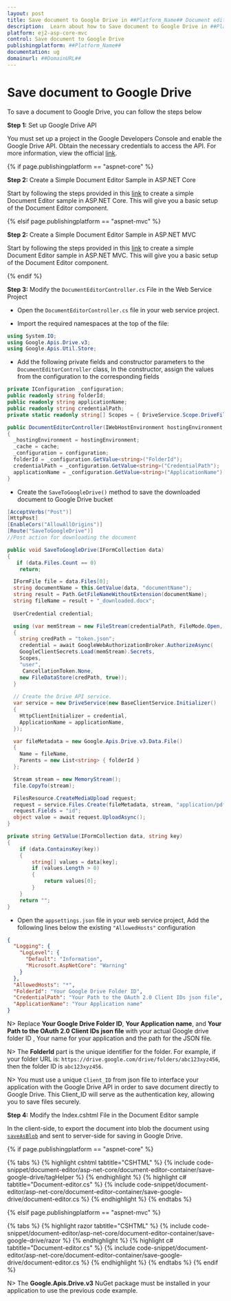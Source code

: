 ```yaml
---
layout: post
title: Save document to Google Drive in ##Platform_Name## Document editor control | Syncfusion
description:  Learn about how to Save document to Google Drive in ##Platform_Name## Document editor control of Syncfusion Essential JS 2 and more details.
platform: ej2-asp-core-mvc
control: Save document to Google Drive
publishingplatform: ##Platform_Name##
documentation: ug
domainurl: ##DomainURL##
---
```


# Save document to Google Drive

To save a document to Google Drive, you can follow the steps below

**Step 1:** Set up Google Drive API

You must set up a project in the Google Developers Console and enable the Google Drive API. Obtain the necessary credentials to access the API. For more information, view the official [link](https://developers.google.com/drive/api/guides/enable-sdk).

{% if page.publishingplatform == "aspnet-core" %}

**Step 2:** Create a Simple Document Editor Sample in ASP.NET Core

Start by following the steps provided in this [link](../../document-editor/getting-started-core) to create a simple Document Editor sample in ASP.NET Core. This will give you a basic setup of the Document Editor component. 

{% elsif page.publishingplatform == "aspnet-mvc" %}

**Step 2:** Create a Simple Document Editor Sample in ASP.NET MVC

Start by following the steps provided in this [link](../../document-editor/getting-started) to create a simple Document Editor sample in ASP.NET MVC. This will give you a basic setup of the Document Editor component. 

{% endif %}

**Step 3:** Modify the `DocumentEditorController.cs` File in the Web Service Project

* Open the `DocumentEditorController.cs` file in your web service project.

* Import the required namespaces at the top of the file:

```csharp
using System.IO;
using Google.Apis.Drive.v3;
using Google.Apis.Util.Store;
```

* Add the following private fields and constructor parameters to the `DocumentEditorController` class, In the constructor, assign the values from the configuration to the corresponding fields

```csharp
private IConfiguration _configuration;
public readonly string folderId;
public readonly string applicationName;
public readonly string credentialPath;
private static readonly string[] Scopes = { DriveService.Scope.DriveFile, DriveService.Scope.DriveReadonly};

public DocumentEditorController(IWebHostEnvironment hostingEnvironment, IMemoryCache cache, IConfiguration configuration)
{
  _hostingEnvironment = hostingEnvironment;
  _cache = cache;
  _configuration = configuration;
  folderId = _configuration.GetValue<string>("FolderId");
  credentialPath = _configuration.GetValue<string>("CredentialPath");
  applicationName = _configuration.GetValue<string>("ApplicationName");
}
```

* Create the `SaveToGoogleDrive()` method to save the downloaded document to Google Drive bucket

```csharp
[AcceptVerbs("Post")]
[HttpPost]
[EnableCors("AllowAllOrigins")]
[Route("SaveToGoogleDrive")]
//Post action for downloading the document

public void SaveToGoogleDrive(IFormCollection data)
{
   if (data.Files.Count == 0)
    return;

  IFormFile file = data.Files[0];
  string documentName = this.GetValue(data, "documentName");
  string result = Path.GetFileNameWithoutExtension(documentName);
  string fileName = result + "_downloaded.docx";
          
  UserCredential credential;

  using (var memStream = new FileStream(credentialPath, FileMode.Open, FileAccess.Read))
  {
    string credPath = "token.json";
    credential = await GoogleWebAuthorizationBroker.AuthorizeAsync(
    GoogleClientSecrets.Load(memStream).Secrets,
    Scopes,
    "user",
     CancellationToken.None,
    new FileDataStore(credPath, true));
  }
          
  // Create the Drive API service.
  var service = new DriveService(new BaseClientService.Initializer()
  {
    HttpClientInitializer = credential,
    ApplicationName = applicationName,
  });

  var fileMetadata = new Google.Apis.Drive.v3.Data.File()
  {
    Name = fileName,
    Parents = new List<string> { folderId }
  };

  Stream stream = new MemoryStream();
  file.CopyTo(stream);

  FilesResource.CreateMediaUpload request;
  request = service.Files.Create(fileMetadata, stream, "application/pdf");
  request.Fields = "id";
  object value = await request.UploadAsync();
}

private string GetValue(IFormCollection data, string key)
{
    if (data.ContainsKey(key))
    {
        string[] values = data[key];
        if (values.Length > 0)
        {
            return values[0];
        }
    }
    return "";
}
```

* Open the `appsettings.json` file in your web service project, Add the following lines below the existing `"AllowedHosts"` configuration

```json
{
  "Logging": {
    "LogLevel": {
      "Default": "Information",
      "Microsoft.AspNetCore": "Warning"
    }
  },
  "AllowedHosts": "*",
  "FolderId": "Your Google Drive Folder ID",
  "CredentialPath": "Your Path to the OAuth 2.0 Client IDs json file",
  "ApplicationName": "Your Application name"
}
```

N> Replace **Your Google Drive Folder ID**, **Your Application name**, and **Your Path to the OAuth 2.0 Client IDs json file** with your actual Google drive folder ID , Your name for your application and the path for the JSON file.

N> The **FolderId** part is the unique identifier for the folder. For example, if your folder URL is: `https://drive.google.com/drive/folders/abc123xyz456`, then the folder ID is `abc123xyz456`.

N> You must use a unique `Client_ID` from json file to interface your application with the Google Drive API in order to save document directly to Google Drive. This Client_ID will serve as the authentication key, allowing you to save files securely.

**Step 4:**  Modify the Index.cshtml File in the Document Editor sample

In the client-side, to export the document into blob the document using [`saveAsBlob`](../../api/document-editor/#saveAsBlob) and sent to server-side for saving in Google Drive.

{% if page.publishingplatform == "aspnet-core" %}

{% tabs %}
{% highlight cshtml tabtitle="CSHTML" %}
{% include code-snippet/document-editor/asp-net-core/document-editor-container/save-google-drive/tagHelper %}
{% endhighlight %}
{% highlight c# tabtitle="Document-editor.cs" %}
{% include code-snippet/document-editor/asp-net-core/document-editor-container/save-google-drive/document-editor.cs %}
{% endhighlight %}
{% endtabs %}

{% elsif page.publishingplatform == "aspnet-mvc" %}

{% tabs %}
{% highlight razor tabtitle="CSHTML" %}
{% include code-snippet/document-editor/asp-net-core/document-editor-container/save-google-drive/razor %}
{% endhighlight %}
{% highlight c# tabtitle="Document-editor.cs" %}
{% include code-snippet/document-editor/asp-net-core/document-editor-container/save-google-drive/document-editor.cs %}
{% endhighlight %}
{% endtabs %}
{% endif %}

N> The **Google.Apis.Drive.v3** NuGet package must be installed in your application to use the previous code example.
